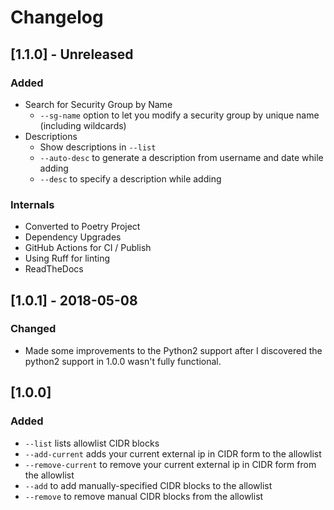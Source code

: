 # Changelog

## [1.1.0] - Unreleased

### Added
- Search for Security Group by Name
  - `--sg-name` option to let you modify a security group by unique name (including wildcards)
- Descriptions
  - Show descriptions in `--list`
  - `--auto-desc` to generate a description from username and date while adding
  - `--desc` to specify a description while adding

### Internals
- Converted to Poetry Project
- Dependency Upgrades
- GitHub Actions for CI / Publish
- Using Ruff for linting
- ReadTheDocs

## [1.0.1] - 2018-05-08

### Changed
- Made some improvements to the Python2 support after I discovered the python2 support in 1.0.0
  wasn't fully functional.

## [1.0.0]

### Added
- `--list` lists allowlist CIDR blocks
- `--add-current` adds your current external ip in CIDR form to the allowlist
- `--remove-current` to remove your current external ip in CIDR form from the allowlist
- `--add` to add manually-specified CIDR blocks to the allowlist
- `--remove` to remove manual CIDR blocks from the allowlist
